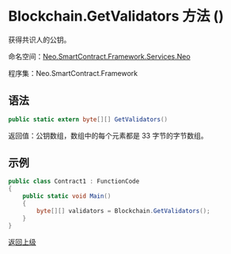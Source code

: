 # Blockchain.GetValidators 方法 ()

获得共识人的公钥。

命名空间：[Neo.SmartContract.Framework.Services.Neo](../../neo.md)

程序集：Neo.SmartContract.Framework

## 语法

```c#
public static extern byte[][] GetValidators()
```

返回值：公钥数组，数组中的每个元素都是 33 字节的字节数组。

## 示例

```c#
public class Contract1 : FunctionCode
{
    public static void Main()
    {
        byte[][] validators = Blockchain.GetValidators();
    }
}
```



[返回上级](../Blockchain.md)